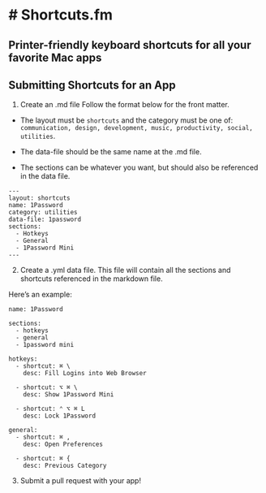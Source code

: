 # # Shortcuts.fm

## Printer-friendly keyboard shortcuts for all your favorite Mac apps

## Submitting Shortcuts for an App

 1. Create an <app>.md file
Follow the format below for the front matter. 

* The layout must be `shortcuts` and the category must be one of: `communication, design, development, music, productivity, social, utilities`.

* The data-file should be the same name at the .md file. 
* The sections can be whatever you want, but should also be referenced in the data file. 

```
---
layout: shortcuts
name: 1Password
category: utilities
data-file: 1password
sections:
  - Hotkeys
  - General
  - 1Password Mini
---
```

2. Create a <app>.yml data file. 
This file will contain all the sections and shortcuts referenced in the markdown file. 

Here’s an example: 

```
name: 1Password

sections:
  - hotkeys
  - general
  - 1password mini

hotkeys:
  - shortcut: ⌘ \
    desc: Fill Logins into Web Browser

  - shortcut: ⌥ ⌘ \
    desc: Show 1Password Mini

  - shortcut: ⌃ ⌥ ⌘ L
    desc: Lock 1Password

general:
  - shortcut: ⌘ ,
    desc: Open Preferences

  - shortcut: ⌘ {
    desc: Previous Category
```

3. Submit a pull request with your app!


